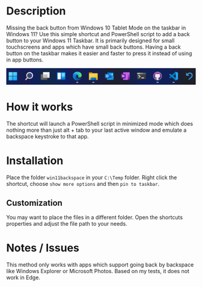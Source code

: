 # Description

Missing the back button from Windows 10 Tablet Mode on the taskbar in Windows 11?
Use this simple shortcut and PowerShell script to add a back button to your Windows 11 Taskbar.
It is primarily designed for small touchscreens and apps which have small back buttons. Having a back button on the taskbar makes it easier and faster to press it instead of using in app buttons.

![Taskbar](taskbar.png)

# How it works
The shortcut will launch a PowerShell script in minimized mode which does nothing more than just alt + tab to your last active window and emulate a backspace keystroke to that app.

# Installation
Place the folder `win11backspace` in your `C:\Temp` folder. Right click the shortcut, choose `show more options` and then `pin to taskbar`.

## Customization
You may want to place the files in a different folder. Open the shortcuts properties and adjust the file path to your needs.

# Notes / Issues
This method only works with apps which support going back by backspace like Windows Explorer or Microsoft Photos. Based on my tests, it does not work in Edge. 